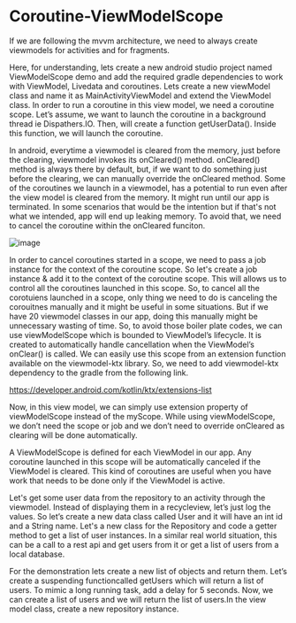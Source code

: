 # Coroutine-ViewModelScope

If we are following the mvvm architecture, we need to always create viewmodels for activities and for fragments.

Here, for understanding, lets create a new android studio project named ViewModelScope demo and add the required gradle dependencies to work with ViewModel, Livedata and coroutines. Lets 
create a new viewModel class and name it as MainActivityViewModel and extend the ViewModel class. In order to run a coroutine in this view model, we need a coroutine scope. Let’s assume, 
we want to launch the coroutine in a background thread ie Dispathers.IO. Then, will create a function getUserData(). Inside this function, we will launch the coroutine. 

In android, everytime a viewmodel is cleared from the memory, just before the clearing, viewmodel invokes its onCleared() method. onCleared() method is always there by default, but, if we 
want to do something just before the clearing, we can manually override the onCleared method. Some of the coroutines we launch in a viewmodel, has a potential to run even after the view 
 model is cleared from the memory. It might run until our app is terminated. In some scenarios that would be the intention but if that's not what we intended, app will end up leaking 
memory. To avoid that, we need to cancel the coroutine within the onCleared funciton. 

![image](https://github.com/user-attachments/assets/98e44d95-d6e2-45ed-a90f-1715f231a439)

In order to cancel coroutines started in a scope, we need to pass a job instance for the context of the coroutine scope. So let's create a job instance & add it to the context of the 
coroutine scope. This will allows us to control all the coroutines launched in this scope. So, to cancel all the corotuiens launched in a scope, only thing we need to do is canceling the 
corouitnes manually and it might be useful in some situations. But if we have 20 viewmodel classes in our app, doing this manually might be unnecessary wasting of time. So, to avoid those 
boiler plate codes, we can use viewModelScope which is bounded to ViewModel’s lifecycle. It is created to automatically handle cancellation when the ViewModel’s onClear() is called. We can
easily use this scope from an extension function available on the viewmodel-ktx library. So, we need to add viewmodel-ktx dependency to the gradle from the following link.

https://developer.android.com/kotlin/ktx/extensions-list

Now, in this view model, we can simply use extension property of viewModelScope instead of the myScope. While using viewModelScope, we don’t need the scope or job and we don’t need to 
override onCleared as clearing will be done automatically.

A ViewModelScope is defined for each ViewModel in our app. Any coroutine launched in this scope will be automatically canceled if the ViewModel is cleared. This kind of coroutines are 
useful when you have work that needs to be done only if the ViewModel is active. 

Let's get some user data from the repository to an activity through the viewmodel. Instead of displaying them in a recycleview, let’s just log the values. So let’s create a new data class 
called User and it will have an int id and a String name. Let's a new class for the Repository and code a getter method to get a list of user instances. In a similar real world situation,
this can be a call to a rest api and get users from it or get a list of users from a local database. 

For the demonstration lets create a new list of objects and return them. Let’s create a suspending functioncalled getUsers which will return a list of users. To mimic a long running task,
add a delay for 5 seconds. Now, we can create a list of users and we will return the list of users.In the view model class, create a new repository instance.
